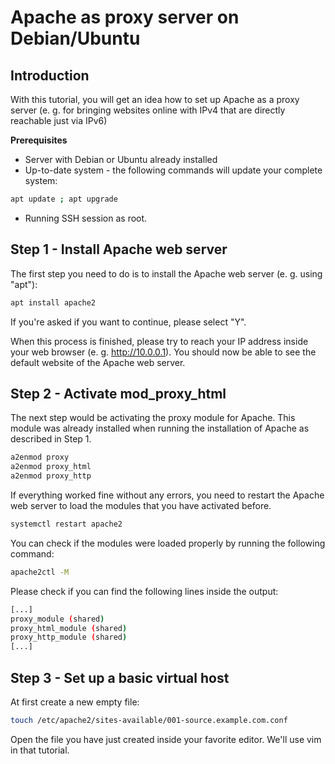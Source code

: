 # Apache as proxy server on Debian/Ubuntu

## Introduction

With this tutorial, you will get an idea how to set up Apache as a proxy server (e. g. for bringing websites online with IPv4 that are directly reachable just via IPv6)

**Prerequisites**
* Server with Debian or Ubuntu already installed
* Up-to-date system - the following commands will update your complete system:
```bash
apt update ; apt upgrade
```
* Running SSH session as root.

## Step 1 - Install Apache web server

The first step you need to do is to install the Apache web server (e. g. using "apt"):
```bash
apt install apache2
```
If you're asked if you want to continue, please select "Y".

When this process is finished, please try to reach your IP address inside your web browser (e. g. http://10.0.0.1). You should now be able to see the default website of the Apache web server.

## Step 2 - Activate mod_proxy_html

The next step would be activating the proxy module for Apache. This module was already installed when running the installation of Apache as described in Step 1.
```bash
a2enmod proxy
a2enmod proxy_html
a2enmod proxy_http
```

If everything worked fine without any errors, you need to restart the Apache web server to load the modules that you have activated before.
```bash
systemctl restart apache2
```

You can check if the modules were loaded properly by running the following command:
```bash
apache2ctl -M
```
Please check if you can find the following lines inside the output:
```bash
[...]
proxy_module (shared)
proxy_html_module (shared)
proxy_http_module (shared)
[...]
```

## Step 3 - Set up a basic virtual host

At first create a new empty file:
```bash
touch /etc/apache2/sites-available/001-source.example.com.conf
```

Open the file you have just created inside your favorite editor. We'll use vim in that tutorial.